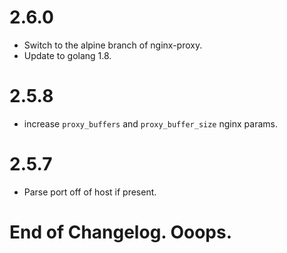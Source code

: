 # 2.6.0

- Switch to the alpine branch of nginx-proxy.
- Update to golang 1.8.

# 2.5.8

- increase `proxy_buffers` and `proxy_buffer_size` nginx params.

# 2.5.7

- Parse port off of host if present.

# End of Changelog. Ooops.